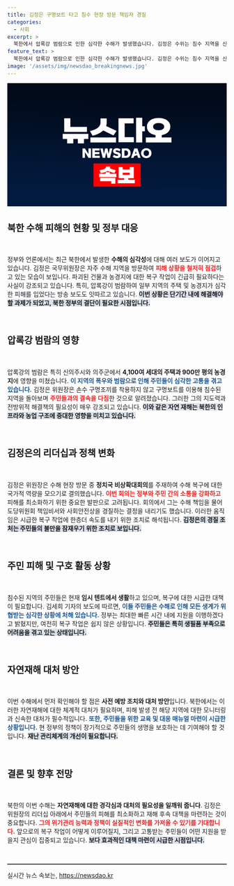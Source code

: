 ```yaml
---
title: 김정은 구명보트 타고 침수 현장 방문 책임자 경질
categories:
  - 사회
excerpt: >
  북한에서 압록강 범람으로 인한 심각한 수해가 발생했습니다. 김정은 수위는 침수 지역을 신속히 방문하며 복구를 위해 국가적 역량을 집중하겠다고 밝혔습니다.
feature_text: >
  북한에서 압록강 범람으로 인한 심각한 수해가 발생했습니다. 김정은 수위는 침수 지역을 신속히 방문하며 복구를 위해 국가적 역량을 집중하겠다고 밝혔습니다.
image: '/assets/img/newsdao_breakingnews.jpg'
---
```


<p><img src="/assets/img/newsdao_breakingnews.jpg" alt="firstkoreanews 속보" /></p>

<h2 data-ke-size="size26">북한 수해 피해의 현황 및 정부 대응</h2>

<p data-ke-size="size16">&nbsp;</p>

<p>정부와 언론에서는 최근 북한에서 발생한 <b>수해의 심각성</b>에 대해 여러 보도가 이어지고 있습니다. 김정은 국무위원장은 자주 수해 지역을 방문하여 <b><span style="color: #ee2323;">피해 상황을 철저히 점검</span></b>하고 있는 모습이 보입니다. 파괴된 건물과 농경지에 대한 복구 작업이 긴급히 필요하다는 사실이 강조되고 있습니다. 특히, 압록강이 범람하여 일부 지역의 주택 및 농경지가 심각한 피해를 입었다는 방송 보도도 잇따르고 있습니다. <b><span style="background-color: #21538527;">이번 상황은 단기간 내에 해결해야 할 과제가 되었고, 북한 정부의 결단이 필요한 시점입니다.</span></b> </p>

<p data-ke-size="size16">&nbsp;</p>

<h2 data-ke-size="size26">압록강 범람의 영향</h2>

<p data-ke-size="size16">&nbsp;</p>

<p>압록강의 범람은 특히 신의주시와 의주군에서 <b>4,100여 세대의 주택과 900만 평의 농경지</b>에 영향을 미쳤습니다. <b><span style="color: #1a5490;">이 지역의 폭우와 범람으로 인해 주민들이 심각한 고통을 겪고 있습니다.</span></b> 김정은 위원장은 손수 구명조끼를 착용하지 않고 구명보트를 이용해 침수된 지역을 돌아보며 <b><span style="color: #ee2323;">주민들과의 결속을 다짐</span></b>한 것으로 알려졌습니다. 그러한 그의 지도력과 전방위적 해결책의 필요성이 매우 강조되고 있습니다. <b><span style="background-color: #21538527;">이와 같은 자연 재해는 북한의 인프라와 농업 구조에 중대한 영향을 미치고 있습니다.</span></b></p>

<p data-ke-size="size16">&nbsp;</p>

<h2 data-ke-size="size26">김정은의 리더십과 정책 변화</h2>

<p data-ke-size="size16">&nbsp;</p>

<p>김정은 위원장은 수해 현장 방문 중 <b>정치국 비상확대회의</b>를 주재하여 수해 복구에 대한 국가적 역량을 모으기로 결의했습니다. <b><span style="color: #ee2323;">이번 회의는 정부와 주민 간의 소통을 강화하고</span></b> 피해를 최소화하기 위한 중요한 발판으로 고려됩니다. 회의에서 그는 수해 책임을 물어 도당위원회 책임비서와 사회안전상을 경질하는 결정을 내리기도 했습니다. 이러한 움직임은 시급한 복구 작업에 한층더 속도를 내기 위한 조치로 해석됩니다. <b><span style="background-color: #21538527;">김정은의 경질 조처는 주민들의 불만을 잠재우기 위한 조치로 보입니다.</span></b> </p>

<p data-ke-size="size16">&nbsp;</p>

<h2 data-ke-size="size26">주민 피해 및 구호 활동 상황</h2>

<p data-ke-size="size16">&nbsp;</p>

<p>침수된 지역의 주민들은 현재 <b>임시 텐트에서 생활</b>하고 있으며, 복구에 대한 시급한 대책이 필요합니다. 김세희 기자의 보도에 따르면, <b><span style="color: #1a5490;">이들 주민들은 수해로 인해 모든 생계가 위협받는 심각한 상황에 처해 있습니다.</span></b> 정부는 최대한 빠른 시간 내에 지원을 이행하겠다고 밝혔지만, 여전히 복구 작업은 쉽지 않은 상황입니다. <b><span style="background-color: #21538527;">주민들은 특히 생필품 부족으로 어려움을 겪고 있는 상태입니다.</span></b></p>

<p data-ke-size="size16">&nbsp;</p>

<h2 data-ke-size="size26">자연재해 대처 방안</h2>

<p data-ke-size="size16">&nbsp;</p>

<p>이번 수해에서 먼저 확인해야 할 점은 <b>사전 예방 조치와 대처 방안</b>입니다. 북한에서는 이러한 자연재해에 대한 체계적 대처가 필요하며, 피해 발생 전 해당 지역에 대한 모니터링과 신속한 대처가 필수적입니다. <b><span style="color: #1a5490;">또한, 주민들을 위한 교육 및 대응 매뉴얼 마련이 시급한 상황입니다.</span></b> 현 정부의 정책이 장기적으로 주민들의 생명을 보호하는 데 기여해야 할 것입니다. <b><span style="background-color: #21538527;">재난 관리체계의 개선이 필요합니다.</span></b></p>

<p data-ke-size="size16">&nbsp;</p>

<h2 data-ke-size="size26">결론 및 향후 전망</h2>

<p data-ke-size="size16">&nbsp;</p>

<p>북한의 이번 수해는 <b>자연재해에 대한 경각심과 대처의 필요성을 일깨워 줍니다</b>. 김정은 위원장의 리더십 아래에서 주민들의 피해를 최소화하고 재해 후속 대책을 마련하는 것이 중요합니다. <b><span style="color: #ee2323;">그의 위기관리 능력과 정책이 실질적인 변화를 가져올 수 있기를 기대합니다.</span></b> 앞으로의 복구 작업이 어떻게 이루어질지, 그리고 고통받는 주민들이 어떤 지원을 받을지 관심이 집중되고 있습니다. <b><span style="background-color: #21538527;">보다 효과적인 대책 마련이 시급한 시점입니다.</span></b></p>

<p data-ke-size="size16">&nbsp;</p>

<hr style="height: 2px; background-color: #333;">
실시간 뉴스 속보는, <a href="https://newsdao.kr" rel="dofollow">https://newsdao.kr</a>


